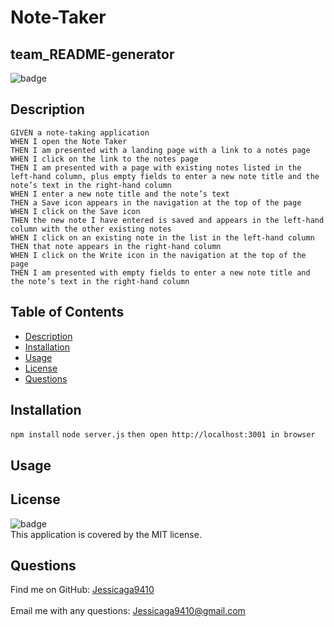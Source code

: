 # Note-Taker

  ## team_README-generator
![badge](https://img.shields.io/badge/license-MIT-ff69b4)
## Description

```
GIVEN a note-taking application
WHEN I open the Note Taker
THEN I am presented with a landing page with a link to a notes page
WHEN I click on the link to the notes page
THEN I am presented with a page with existing notes listed in the left-hand column, plus empty fields to enter a new note title and the note’s text in the right-hand column
WHEN I enter a new note title and the note’s text
THEN a Save icon appears in the navigation at the top of the page
WHEN I click on the Save icon
THEN the new note I have entered is saved and appears in the left-hand column with the other existing notes
WHEN I click on an existing note in the list in the left-hand column
THEN that note appears in the right-hand column
WHEN I click on the Write icon in the navigation at the top of the page
THEN I am presented with empty fields to enter a new note title and the note’s text in the right-hand column
```

 ## Table of Contents

- [Description](#description)
- [Installation](#installation)
- [Usage](#usage)
- [License](#license)
- [Questions](#questions)

## Installation
`npm install` `node server.js` `then open http://localhost:3001 in browser`
## Usage


## License
![badge](https://img.shields.io/badge/license-MIT-ff69b4)
<br />
This application is covered by the MIT license. 

## Questions
Find me on GitHub: [Jessicaga9410](https://github.com/Jessicaga9410)<br />
<br />
Email me with any questions: Jessicaga9410@gmail.com<br /><br />


